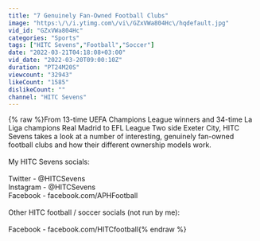 ```yaml
---
title: "7 Genuinely Fan-Owned Football Clubs"
image: "https:\/\/i.ytimg.com\/vi\/GZxVWa804Hc\/hqdefault.jpg"
vid_id: "GZxVWa804Hc"
categories: "Sports"
tags: ["HITC Sevens","Football","Soccer"]
date: "2022-03-21T04:18:08+03:00"
vid_date: "2022-03-20T09:00:10Z"
duration: "PT24M20S"
viewcount: "32943"
likeCount: "1585"
dislikeCount: ""
channel: "HITC Sevens"
---
```

{% raw %}From 13-time UEFA Champions League winners and 34-time La Liga champions Real Madrid to EFL League Two side Exeter City, HITC Sevens takes a look at a number of interesting, genuinely fan-owned football clubs and how their different ownership models work.<br /><br />My HITC Sevens socials:<br /><br />Twitter - @HITCSevens<br />Instagram - @HITCSevens<br />Facebook - facebook.com/APHFootball<br /><br />Other HITC football / soccer socials (not run by me):<br /><br />Facebook - facebook.com/HITCfootball{% endraw %}
